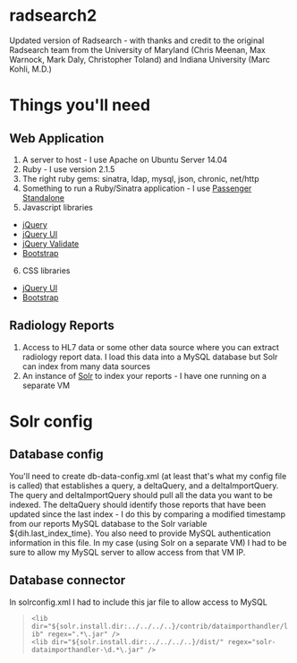 # radsearch2
Updated version of Radsearch - with thanks and credit to the original Radsearch team from the University of Maryland (Chris Meenan, Max Warnock, Mark Daly, Christopher Toland) and Indiana University (Marc Kohli, M.D.)

# Things you'll need

## Web Application
1. A server to host - I use Apache on Ubuntu Server 14.04
2. Ruby - I use version 2.1.5
3. The right ruby gems: sinatra, ldap, mysql, json, chronic, net/http
4. Something to run a Ruby/Sinatra application - I use [Passenger Standalone](https://www.phusionpassenger.com/documentation/Users%20guide%20Standalone.html)
5. Javascript libraries
  * [jQuery](https://jquery.com/)
  * [jQuery UI](http://jqueryui.com/download/)
  * [jQuery Validate](http://plugins.jquery.com/validation/)
  * [Bootstrap](http://getbootstrap.com/javascript/)
6. CSS libraries
  * [jQuery UI](http://jqueryui.com/download/)
  * [Bootstrap](http://getbootstrap.com/)

## Radiology Reports
1. Access to HL7 data or some other data source where you can extract radiology report data. I load this data into a MySQL database but Solr can index from many data sources
2. An instance of [Solr](http://lucene.apache.org/solr/) to index your reports - I have one running on a separate VM

# Solr config

## Database config
You'll need to create db-data-config.xml (at least that's what my config file is called) that establishes a query, a deltaQuery, and a deltaImportQuery. The query and deltaImportQuery should pull all the data you want to be indexed. The deltaQuery should identify those reports that have been updated since the last index - I do this by comparing a modified timestamp from our reports MySQL database to the Solr variable ${dih.last_index_time}. You also need to provide MySQL authentication information in this file. In my case (using Solr on a separate VM) I had to be sure to allow my MySQL server to allow access from that VM IP.

## Database connector
In solrconfig.xml I had to include this jar file to allow access to MySQL

>`<lib dir="${solr.install.dir:../../../..}/contrib/dataimporthandler/lib" regex=".*\.jar" />`<br>
>`<lib dir="${solr.install.dir:../../../..}/dist/" regex="solr-dataimporthandler-\d.*\.jar" />`
